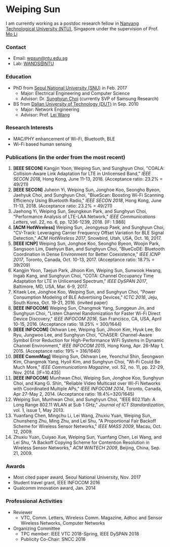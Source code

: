 # Weiping Sun

I am currently working as a postdoc research fellow in [Nanyang Technological University (NTU)](http://www.ntu.edu.sg/Pages/home.aspx), Singapore under the supervision of Prof. [Mo Li](https://www.ntu.edu.sg/home/limo/)

### Contact
- Email: wpsun@ntu.edu.sg
- Lab: [WANDS@NTU](http://wands.sg)

### Education 
- PhD from [Seoul National University (SNU)](https://en.snu.ac.kr/) in Feb. 2017
  - Major: Electrical Engineering and Computer Science
  - Advisor: Dr. [Sunghyun Choi](http://www.mwnl.snu.ac.kr/~schoi/) (currently SVP of Samsung Research)
- BS from [Dalian University of Technology (DUT)](http://en.dlut.edu.cn/) in Sep. 2010
  - Major: Network Engineering
  - Advisor: Prof. [Lei Wang](https://scholar.google.com/citations?user=4Jr8AHQAAAAJ&hl=en)

### Research Interests
- MAC/PHY enhancement of Wi-Fi, Bluetooth, BLE
- Wi-Fi based human sensing 

### Publications (in the order from the most recent)
1. **[IEEE SECON]** Kangjin Yoon, Weiping Sun, and Sunghyun Choi, "COALA: Collision-Aware Link Adaptation for LTE in Unlicensed Band," _IEEE SECON 2018_, Hong Kong, June 11-13, 2018. (Acceptance ratio: 23.2% = 49/211)
2. **[IEEE SECON]** Juheon Yi, Weiping Sun, Jonghoe Koo, Seongho Byeon, Jaehyuk Choi, and Sunghyun Choi, "BlueScan: Boosting Wi-Fi Scanning Efficiency Using Bluetooth Radio," _IEEE SECON 2018_, Hong Kong, June 11-13, 2018. (Acceptance ratio: 23.2% = 49/211)
3. Jaehong Yi, Weiping Sun, Seungkeun Park, and Sunghyun Choi, "Performance Analysis of LTE-LAA Network," _IEEE Communications Letters_, vol. 22, no. 6, pp. 1236-1239, 2018. [IF: 1.988]
4. **[ACM HotWireless]** Weiping Sun, Jeongyeup Paek, and Sunghyun Choi, "CV-Track: Leveraging Carrier Frequency Offset Variation for BLE Signal Detection," _ACM HotWireless 2017_, Snowbird, Utah, USA, Oct. 16, 2017.  
5. **[IEEE ICNP]** Weiping Sun, Jonghoe Koo, Seongho Byeon, Woojin Park, Sangsoon Lim, Daehyun Ban, and Sunghyun Choi, "BlueCoDE: Bluetooth Coordination in Dense Environment for Better Coexistence," _IEEE ICNP 2017_, Toronto, Canada, Oct. 10-13, 2017. (Acceptance ratio: 18.7% = 39/209)
6. Kangjin Yoon, Taejun Park, Jihoon Kim, Weiping Sun, Sunwook Hwang, Ingab Kang, and Sunghyun Choi, "COTA: Channel Occupancy Time Adaptation for LTE in Unlicensed Spectrum," _IEEE DySPAN 2017_, Baltimore, MD, USA, Mar. 6-9, 2017.
7. Kitaek Lee, Jonghoe Koo, Weiping Sun, and Sunghyun Choi, "Power Consumption Modeling of BLE Advertising Devices," _ICTC 2016_, Jeju, South Korea, Oct. 19-21, 2016. (invited paper)
8. **[IEEE INFOCOM]** Weiping Sun, Changmok Yang, Sunggeun Jin, and Sunghyun Choi, "Listen Channel Randomization for Faster Wi-Fi Direct Device Discovery," _IEEE INFOCOM 2016_, San Francisco, CA, USA, April 10-15, 2016. (Acceptance ratio: 18.25% = 300/1644)
9. **[IEEE INFOCOM]** Okhwan Lee, Weiping Sun, Jihoon Kim, Hyuk Lee, Bo Ryu, Jungwoo Lee, and Sunghyun Choi, "ChASER: Channel-Aware Symbol Error Reduction for High-Performance WiFi Systems in Dynamic Channel Environment," _IEEE INFOCOM 2015_, Hong Kong, Apr. 26-May 1, 2015. (Acceptance ratio: 19% = 316/1640)
10. **[IEEE CommMag]** Weiping Sun, Okhwan Lee, Yeonchul Shin, Seongwon Kim, Changmok Yang, Hyoil Kim, and Sunghyun Choi, "Wi-Fi Could Be Much More," _IEEE Communications Magazine_, vol. 52, no. 11, pp. 22-29, Nov. 2014. [IF=10.435]
11. **[IEEE INFOCOM]** Munhwan Choi, Weiping Sun, Jonghoe Koo, Sunghyun Choi, and Kang G. Shin, "Reliable Video Multicast over Wi-Fi Networks with Coordinated Multiple APs," _IEEE INFOCOM 2014_, Toronto, Canada, Apr 27-May 2, 2014. (Acceptance ratio: 19.4%=320/1645)
12. Weiping Sun, Munhwan Choi, and Sunghyun Choi, "IEEE 802.11ah: A Long Range 802.11 WLAN at Sub 1 GHz," _Journal of ICT Standardization_, vol. 1, issue 1, May 2013.
13. Yuanfang Chen, Mingchu Li, Lei Wang, Zhuxiu Yuan, Weiping Sun, Chunsheng Zhu, Ming Zhu, and Lei Shu, "A Proportional Fair Backoff Scheme for Wireless Sensor Networks," _IEEE MASS 2009_, Macau, Oct. 12, 2009.
14. Zhuxiu Yuan, Cuiyao Xue, Weiping Sun, Yuanfang Chen, Lei Wang, and Lei Shu, "A Backoff Copying Scheme for Contention Resolution in Wireless Sensor Networks," _ACM WiNTECH 2009_, Beijing, China, Sep. 21, 2009.

### Awards
- Most cited paper award, Seoul National University, Nov. 2017
- Student travel grant, IEEE INFOCOM 2016
- Qualcomm innovation award, Jan. 2014

### Professional Activities

- Reviewer
  - VTC, Comm. Letters, Wireless Comm. Magazine, Adhoc and Sensor Wireless Networks, Computer Networks
- Organizing Committee
  - TPC member: IEEE VTC 2018-Spring, IEEE DySPAN 2018
  - Publicity Co-Chair: SNCC 2016
  
